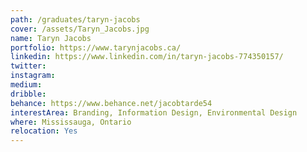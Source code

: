 ```yaml
---
path: /graduates/taryn-jacobs
cover: /assets/Taryn_Jacobs.jpg
name: Taryn Jacobs
portfolio: https://www.tarynjacobs.ca/
linkedin: https://www.linkedin.com/in/taryn-jacobs-774350157/
twitter:
instagram:
medium:
dribble:
behance: https://www.behance.net/jacobtarde54
interestArea: Branding, Information Design, Environmental Design
where: Mississauga, Ontario
relocation: Yes
---
```

